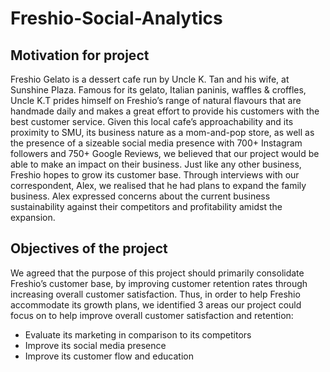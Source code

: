 # Freshio-Social-Analytics

## Motivation for project
Freshio Gelato is a dessert cafe run by Uncle K. Tan and his wife, at Sunshine Plaza. Famous for its gelato, Italian paninis, waffles & croffles, Uncle K.T prides himself on Freshio’s range of natural flavours that are handmade daily and makes a great effort to provide his customers with the best customer service. Given this local cafe’s approachability and its proximity to SMU, its business nature as a mom-and-pop store, as well as the presence of a sizeable social media presence with 700+ Instagram followers and 750+ Google Reviews, we believed that our project would be able to make an impact on their business.
Just like any other business, Freshio hopes to grow its customer base. Through interviews with our correspondent, Alex, we realised that he had plans to expand the family business. Alex expressed concerns about the current business sustainability against their competitors and profitability amidst the expansion. 

## Objectives of the project
We agreed that the purpose of this project should primarily consolidate Freshio’s customer base, by improving customer retention rates through increasing overall customer satisfaction. Thus, in order to help Freshio accommodate its growth plans, we identified 3 areas our project could focus on to help improve overall customer satisfaction and retention: 

-	Evaluate its marketing in comparison to its competitors
-	Improve its social media presence 
-	Improve its customer flow and education 
